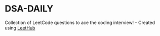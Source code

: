 # DSA-DAILY
Collection of LeetCode questions to ace the coding interview! - Created using [LeetHub](https://github.com/QasimWani/LeetHub)
